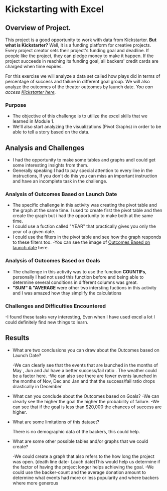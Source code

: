 # **Kickstarting with Excel**

## Overview of Project.

This project is a good opportunity to work with data from Kickstarter.
**But what is Kickstarter?** Well, it is a funding platform for creative projects.
Every project creator sets their project's funding goal and deadline. 
If people like the project, they can pledge money to make it happen. 
If the project succeeds in reaching its funding goal, all backers' credit cards are charged when time expires.

For this exercise we will analyze a data set called  how plays did in terms of percentage of success and failure in different goal group.
We will also analyze the outcomes of the theater outcomes by launch date.
_You can access [Kickstarter here](https://www.kickstarter.com/)._


### Purpose

- The objective of this challenge is to utilize the excel skills  that we learned in Module 1.
- We'll also start analyzing the visualizations (Pivot Graphs) in order to be able to tell a story based on the data.



## Analysis and Challenges

- I had the opportunity to make some tables and graphs andI could get some interesting insights from them.
- Generally speaking I had to pay special attention to every line in the instructions, If you don't do this you can miss an important instruction and have an incomplete task in the challenge.


### Analysis of Outcomes Based on Launch Date

- The specific challenge in this activity was creating the pivot table and the graph at the same time. I used to create first the pivot table and then  create the graph but i had the opportunity to make both at the same time.
- I could use a fuction called "YEAR" that practically gives you only the year of a given date.
- I could use the filters in the pivot table and see how the graph responds to these filters too.
	-You can see the image of [Outcomes Based on launch date](Outcomes_vs_Goals.png) here.


### Analysis of Outcomes Based on Goals

- The challenge in this activity was to use the function **COUNTIFs**, personally I had not used this function before and being able to determine several conditions in different columns was great.
- **"SUM" & "AVERAGE**  were other two intersting fuctions in this activity and I was amazed how  thay simplify the calculations



### Challenges and Difficulties Encountered

-I found these tasks very interesting, Even when I have used excel a lot I could definitely find new things to learn.

## Results

- What are two conclusions you can draw about the Outcomes based on Launch Date?

	-We can clearly see that the events that are launched in the months of May , Jun and Jul have a better success/fail ratio . The weather could be a factor here.
	-We can also see there are fewer events launched in the months of Nov, Dec and Jan and that the success/fail ratio drops drastically in December

- What can you conclude about the Outcomes based on Goals?
	-We can clearly see the higher the goal the higher the probability of failure.
	-We can see that if the goal is less than $20,000 the chances of success are higher.

- What are some limitations of this dataset?

	There is no demographic data of the backers, this could help.

	

- What are some other possible tables and/or graphs that we could create?

	-We could create a graph that also refers to the how long the project was open. (death line date- Lauch date)This would help us determine if the factor of having the project longer helps achieving the goal.
	-We could use the backer-count and the average donation amount to determine what events had more or less popularity  and where backers where more generous



